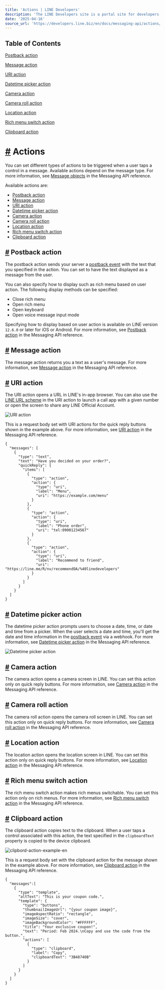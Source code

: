 ```yaml
---
title: 'Actions | LINE Developers'
description: 'The LINE Developers site is a portal site for developers. It contains documents and tools that will help you use our various developer products. Creating LINE Login and Messaging API applications and services has never been easier!'
date: '2025-04-16'
source_url: 'https://developers.line.biz/en/docs/messaging-api/actions/'
---
```


## Table of Contents

[Postback action](#postback-action)

[Message action](#message-action)

[URI action](#uri-action)

[Datetime picker action](#datetime-picker-action)

[Camera action](#camera-action)

[Camera roll action](#camera-roll-action)

[Location action](#location-action)

[Rich menu switch action](#richmenu-switch-action)

[Clipboard action](#clipboard-action)

# [#](#page-title) Actions

You can set different types of actions to be triggered when a user taps a control in a message. Available actions depend on the message type. For more information, see [Message objects](../../../en/reference/messaging-api.md#message-objects) in the Messaging API reference.

Available actions are:

- [Postback action](#postback-action)
- [Message action](#message-action)
- [URI action](#uri-action)
- [Datetime picker action](#datetime-picker-action)
- [Camera action](#camera-action)
- [Camera roll action](#camera-roll-action)
- [Location action](#location-action)
- [Rich menu switch action](#richmenu-switch-action)
- [Clipboard action](#clipboard-action)

## [#](#postback-action) Postback action

The postback action sends your server a [postback event](../../../en/reference/messaging-api.md#postback-event) with the text that you specified in the action. You can set to have the text displayed as a message from the user.

You can also specify how to display such as rich menu based on user action. The following display methods can be specified:

- Close rich menu
- Open rich menu
- Open keyboard
- Open voice message input mode

Specifying how to display based on user action is available on LINE version `12.6.0` or later for iOS or Android. For more information, see [Postback action](../../../en/reference/messaging-api.md#postback-action) in the Messaging API reference.

## [#](#message-action) Message action

The message action returns you a text as a user's message. For more information, see [Message action](../../../en/reference/messaging-api.md#message-action) in the Messaging API reference.

## [#](#uri-action) URI action

The URI action opens a URL in LINE's in-app browser. You can also use the [LINE URL scheme](../../../en/docs/messaging-api/using-line-url-scheme.md) in the URI action to launch a call app with a given number or open the screen to share any LINE Official Account.

![URI action](/assets/img/quick-reply-uri-action-en.cda3f6e8.png)

This is a request body set with URI actions for the quick reply buttons shown in the example above. For more information, see [URI action](../../../en/reference/messaging-api.md#uri-action) in the Messaging API reference.

```
{
  "messages": [
    {
      "type": "text",
      "text": "Have you decided on your order?",
      "quickReply": {
        "items": [
          {
            "type": "action",
            "action": {
              "type": "uri",
              "label": "Menu",
              "uri": "https://example.com/menu"
            }
          },
          {
            "type": "action",
            "action": {
              "type": "uri",
              "label": "Phone order",
              "uri": "tel:09001234567"
            }
          },
          {
            "type": "action",
            "action": {
              "type": "uri",
              "label": "Recommend to friend",
              "uri": "https://line.me/R/nv/recommendOA/%40linedevelopers"
            }
          }
        ]
      }
    }
  ]
}
```

## [#](#datetime-picker-action) Datetime picker action

The datetime picker action prompts users to choose a date, time, or date and time from a picker. When the user selects a date and time, you'll get the date and time information in the [postback event](../../../en/reference/messaging-api.md#postback-event) via a webhook. For more information, see [Datetime picker action](../../../en/reference/messaging-api.md#datetime-picker-action) in the Messaging API reference.

![Datetime picker action](/assets/img/datetime-picker.6a8e512b.png)

## [#](#camera-action) Camera action

The camera action opens a camera screen in LINE. You can set this action only on quick reply buttons. For more information, see [Camera action](../../../en/reference/messaging-api.md#camera-action) in the Messaging API reference.

## [#](#camera-roll-action) Camera roll action

The camera roll action opens the camera roll screen in LINE. You can set this action only on quick reply buttons. For more information, see [Camera roll action](../../../en/reference/messaging-api.md#camera-roll-action) in the Messaging API reference.

## [#](#location-action) Location action

The location action opens the location screen in LINE. You can set this action only on quick reply buttons. For more information, see [Location action](../../../en/reference/messaging-api.md#location-action) in the Messaging API reference.

## [#](#richmenu-switch-action) Rich menu switch action

The rich menu switch action makes rich menus switchable. You can set this action only on rich menus. For more information, see [Rich menu switch action](../../../en/reference/messaging-api.md#richmenu-switch-action) in the Messaging API reference.

## [#](#clipboard-action) Clipboard action

The clipboard action copies text to the clipboard. When a user taps a control associated with this action, the text specified in the `clipboardText` property is copied to the device clipboard.

![clipbord-action-example-en](/assets/img/clipbord-action-example-en.ed4f255d.png)

This is a request body set with the clipboard action for the message shown in the example above. For more information, see [Clipboard action](../../../en/reference/messaging-api.md#clipboard-action) in the Messaging API reference.

```
{
  "messages":[
    {
      "type": "template",
      "altText": "This is your coupon code.",
      "template": {
        "type": "buttons",
        "thumbnailImageUrl": "{your coupon image}",
        "imageAspectRatio": "rectangle",
        "imageSize": "cover",
        "imageBackgroundColor": "#FFFFFF",
        "title": "Your exclusive coupon!",
        "text": "Period: Feb 2024.\nCopy and use the code from the button.",
        "actions": [
          {
            "type": "clipboard",
            "label": "Copy",
            "clipboardText": "3B48740B"
          }
        ]
      }
    }
  ]
}
```
